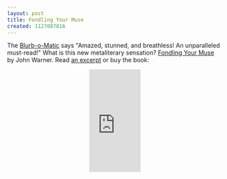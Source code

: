 ```yaml
---
layout: post
title: Fondling Your Muse
created: 1127087816
---
```

The <a href="http://www.writersdigest.com/muse/blurbomatic.asp">Blurb-o-Matic</a> says "Amazed, stunned, and breathless! An unparalleled must-read!"  What is this new metaliterary sensation?  <a href="http://www.writersdigest.com/muse/book.asp">Fondling Your Muse</a> by John Warner.  Read <a href="http://www.writersdigest.com/muse/excerpt.asp">an excerpt</a> or buy the book:
<!--break-->

<div style="text-align: center;"><iframe src="http://rcm.amazon.com/e/cm?t=mcdema-20&o=1&p=8&l=as1&asins=1582973482&fc1=000000&=1&lc1=004477&bc1=ffffff&lt1=_blank&IS2=1&bg1=ffffff&f=ifr" style="width:120px;height:240px;" scrolling="no" marginwidth="0" marginheight="0" frameborder="0"></iframe></div>
